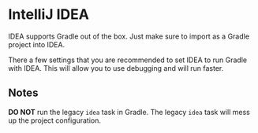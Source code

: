 # IntelliJ IDEA

IDEA supports Gradle out of the box.
Just make sure to import as a Gradle project into IDEA.

There a few settings that you are recommended to set IDEA to run Gradle with IDEA.
This will allow you to use debugging and will run faster.

## Notes

**DO NOT** run the legacy `idea` task in Gradle.
The legacy `idea` task will mess up the project configuration.
